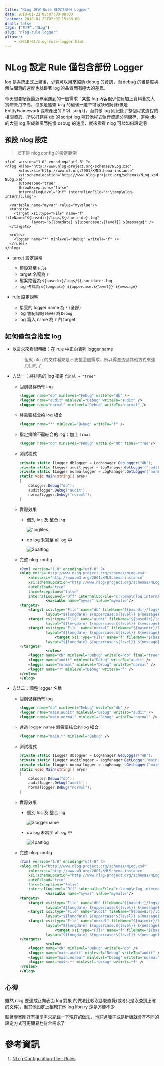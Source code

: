 ```yaml
---
title: "NLog 設定 Rule 僅包含部份 Logger"
date: 2018-01-22T02:07:00+08:00
lastmod: 2018-01-22T02:07:15+08:00
draft: false
tags: ["套件","NLog"]
slug: "nlog-rule-logger"
aliases:
    - /2018/01/nlog-rule-logger.html
---
```

# NLog 設定 Rule 僅包含部份 Logger
log 是系統正式上線後，少數可以用來協助 debug 的資訊，而 debug 的難易度與解決問題的速度也就跟著 log 的品質而有極大的差異。

今天想要紀錄最近專案遇到的一個需求：某些 log 內容很少使用加上資料量又大實際效用不高，但卻是追查 bug 的最後一道不可或缺的防線(像是 EntityFramework 實際產出的 SQL script)，而其他 log 則紀錄了整個程式流程的相關資訊，所以打算將 db 的 script log 與其他程式執行資訊分開儲存，避免 db 的大量 log 形成雜訊而拖慢 debug 的速度，就來看看 nlog 可以如何設定吧

## 預設 nlog 設定

> 以下是 nlog.config 的設定範例

```
<?xml version="1.0" encoding="utf-8" ?>
<nlog xmlns="http://www.nlog-project.org/schemas/NLog.xsd"
      xmlns:xsi="http://www.w3.org/2001/XMLSchema-instance"
      xsi:schemaLocation="http://www.nlog-project.org/schemas/NLog.xsd NLog.xsd"
      autoReload="true"
      throwExceptions="false"
      internalLogLevel="Off" internalLogFile="c:\temp\nlog-internal.log">

  <variable name="myvar" value="myvalue"/>
  <targets>
    <target xsi:type="File" name="f" fileName="${basedir}/logs/${shortdate}.log"
            layout="${longdate} ${uppercase:${level}} ${message}" />
  </targets>

  <rules>
    <logger name="*" minlevel="Debug" writeTo="f" />
  </rules>
</nlog>
```

*   target 設定說明
    *   預設寫至 `File`
    *   target 名稱為 `f`
    *   檔案路徑為 `${basedir}/logs/${shortdate}.log`
    *   log 格式為 `${longdate} ${uppercase:${level}} ${message}`

*   rule 設定說明
    *   接受的 logger name 為 `*` (全部)
    *   log 會紀錄的 level 為 `Debug`
    *   log 寫入 name 為 `f` 的 target



## 如何僅包含指定 log

*   以需求來看很明確：在 rule 中正向表列 logger name

    > 但就 nlog 的文件看來是不支援這個需求，所以得要透過其他方式來達到目的了

*   方法一：將排除的 log 指定 `final = "true"`
    *   個別儲存所有 log

        ```xml
        <logger name="db" minlevel="Debug" writeTo="db" />
        <logger name="audit" minlevel="Debug" writeTo="audit" />
        <logger name="normal" minlevel="Debug" writeTo="normal" />
        ```

    *   將需要結合的 log 組合

        ```xml
        <logger name="*" minlevel="Debug" writeTo="f" />
        ```

    *   指定排除不需結合的 log：加上 `final`

        ```xml
        <logger name="db" minlevel="Debug" writeTo="db" final="true"/>
        ```

    *   測試程式

        ```cs
        private static ILogger dblogger = LogManager.GetLogger("db");
        private static ILogger auditlogger = LogManager.GetLogger("audit");
        private static ILogger normallogger = LogManager.GetLogger("normal");
        static void Main(string[] args)
        {
            dblogger.Debug("db");
            auditlogger.Debug("audit");
            normallogger.Debug("normal");
        }
        ```

    *   實際效果
        *   個別 log 及 整合 log

            ![1logfiles](https://user-images.githubusercontent.com/3851540/35197288-14d6fc8a-ff18-11e7-8ccb-0bfeda5627ab.png)

        *   db log 未寫至 all log 中

            ![2partlog](https://user-images.githubusercontent.com/3851540/35197289-14ffd3e4-ff18-11e7-88c6-af02d65c5250.png)

    *   完整 nlog.config

        ```xml
        <?xml version="1.0" encoding="utf-8" ?>
        <nlog xmlns="http://www.nlog-project.org/schemas/NLog.xsd"
            xmlns:xsi="http://www.w3.org/2001/XMLSchema-instance"
            xsi:schemaLocation="http://www.nlog-project.org/schemas/NLog.xsd NLog.xsd"
            autoReload="true"
            throwExceptions="false"
            internalLogLevel="Off" internalLogFile="c:\temp\nlog-internal.log">
                    <variable name="myvar" value="myvalue"/>
        <targets>
            <target xsi:type="File" name="db" fileName="${basedir}/logs/db/${shortdate}.log"
                    layout="${longdate} ${uppercase:${level}} ${message}" />
            <target xsi:type="File" name="audit" fileName="${basedir}/logs/audit/${shortdate}.log"
                    layout="${longdate} ${uppercase:${level}} ${message}" />
            <target xsi:type="File" name="normal" fileName="${basedir}/logs/normal/${shortdate}.log"
                    layout="${longdate} ${uppercase:${level}} ${message}" />
                        <target xsi:type="File" name="f" fileName="${basedir}/logs/${shortdate}.log"
                    layout="${longdate} ${uppercase:${level}} ${message}" />
        </targets>
                    <rules>
            <logger name="db" minlevel="Debug" writeTo="db" final="true"/>
            <logger name="audit" minlevel="Debug" writeTo="audit" />
            <logger name="normal" minlevel="Debug" writeTo="normal" />
            <logger name="*" minlevel="Debug" writeTo="f" />
        </rules>
        </nlog>
        ```

*   方法二：調整 logger 名稱
    *   個別儲存所有 log

        ```xml
        <logger name="db" minlevel="Debug" writeTo="db" />
        <logger name="main.audit" minlevel="Debug" writeTo="audit" />
        <logger name="main.normal" minlevel="Debug" writeTo="normal" />
        ```

    *   透過 logger name 將需要結合的 log 組合

        ```xml
        <logger name="main.*" minlevel="Debug" />
        ```
    *   測試程式

        ```cs
        private static ILogger dblogger = LogManager.GetLogger("db");
        private static ILogger auditlogger = LogManager.GetLogger("main.audit");
        private static ILogger normallogger = LogManager.GetLogger("main.normal");
        static void Main(string[] args)
        {
            dblogger.Debug("db");
            auditlogger.Debug("audit");
            normallogger.Debug("normal");
        }
        ```

    *   實際效果

        *   個別 log 及 整合 log

            ![3loggername](https://user-images.githubusercontent.com/3851540/35197290-15288c9e-ff18-11e7-9db3-30936fde6f85.png)

        *   db log 未寫至 all log 中

            ![4partlog](https://user-images.githubusercontent.com/3851540/35197291-15738082-ff18-11e7-903c-6b2fecedc046.png)

    *   完整 nlog.config

        ```xml
        <?xml version="1.0" encoding="utf-8" ?>
        <nlog xmlns="http://www.nlog-project.org/schemas/NLog.xsd"
            xmlns:xsi="http://www.w3.org/2001/XMLSchema-instance"
            xsi:schemaLocation="http://www.nlog-project.org/schemas/NLog.xsd NLog.xsd"
            autoReload="true"
            throwExceptions="false"
            internalLogLevel="Off" internalLogFile="c:\temp\nlog-internal.log">
                    <variable name="myvar" value="myvalue"/>
        <targets>
            <target xsi:type="File" name="db" fileName="${basedir}/logs/db/${shortdate}.log"
                    layout="${longdate} ${uppercase:${level}} ${message}" />
            <target xsi:type="File" name="audit" fileName="${basedir}/logs/audit/${shortdate}.log"
                    layout="${longdate} ${uppercase:${level}} ${message}" />
            <target xsi:type="File" name="normal" fileName="${basedir}/logs/normal/${shortdate}.log"
                    layout="${longdate} ${uppercase:${level}} ${message}" />
                        <target xsi:type="File" name="f" fileName="${basedir}/logs/${shortdate}.log"
                    layout="${longdate} ${uppercase:${level}} ${message}" />
        </targets>
                    <rules>
            <logger name="db" minlevel="Debug" writeTo="db" />
            <logger name="main.audit" minlevel="Debug" writeTo="audit" />
            <logger name="main.normal" minlevel="Debug" writeTo="normal" />
            <logger name="main.*" minlevel="Debug" writeTo="f" />
        </rules>
        </nlog>
        ```

## 心得

雖然 nlog 要達成正向表面 log 對象 的做法比較沒那麼直覺(或者只是沒查到正確的文件)，但其他設定上相較其他 log library 還是方便不少

趁著專案剛好有相關需求紀錄一下現在的做法，也許過陣子或是新版就會有不同的設定方式可更簡易地符合需求了

# 參考資訊

1.  [NLog Configuration-file - Rules](https://github.com/NLog/NLog/wiki/Configuration-file#rules)
